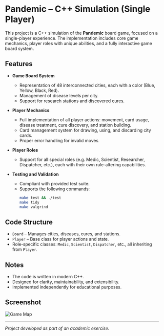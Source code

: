 # Pandemic – C++ Simulation (Single Player)

This project is a C++ simulation of the **Pandemic** board game, focused on a single-player experience. The implementation includes core game mechanics, player roles with unique abilities, and a fully interactive game board system.

## Features

- **Game Board System**
  - Representation of 48 interconnected cities, each with a color (Blue, Yellow, Black, Red).
  - Management of disease levels per city.
  - Support for research stations and discovered cures.
  
- **Player Mechanics**
  - Full implementation of all player actions: movement, card usage, disease treatment, cure discovery, and station building.
  - Card management system for drawing, using, and discarding city cards.
  - Proper error handling for invalid moves.

- **Player Roles**
  - Support for all special roles (e.g. Medic, Scientist, Researcher, Dispatcher, etc.), each with their own rule-altering capabilities.
  
- **Testing and Validation**
  - Compliant with provided test suite.
  - Supports the following commands:
    ```bash
    make test && ./test
    make tidy
    make valgrind
    ```

## Code Structure

- `Board` – Manages cities, diseases, cures, and stations.
- `Player` – Base class for player actions and state.
- Role-specific classes: `Medic`, `Scientist`, `Dispatcher`, etc., all inheriting from `Player`.

## Notes

- The code is written in modern C++.
- Designed for clarity, maintainability, and extensibility.
- Implemented independently for educational purposes.

## Screenshot

![Game Map](https://media.wnyc.org/i/1500/900/c/80/1/1537_Pandemic_main.jpg)

---

*Project developed as part of an academic exercise.*
